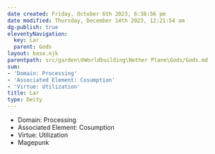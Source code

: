```yaml
---
date created: Friday, October 6th 2023, 6:38:56 pm
date modified: Thursday, December 14th 2023, 12:21:54 am
dg-publish: true
eleventyNavigation:
  key: Lar
  parent: Gods
layout: base.njk
parentpath: src/garden\🌐Worldbuilding\Nether Plane\Gods/Gods.md
sum:
- 'Domain: Processing'
- 'Associated Element: Cosumption'
- 'Virtue: Utilization'
title: Lar
type: Deity
---
```


- Domain: Processing
- Associated Element: Cosumption 
- Virtue: Utilization 
- Magepunk